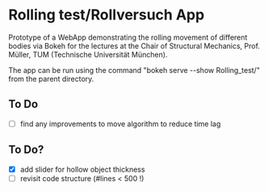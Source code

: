 # Rolling test/Rollversuch App

Prototype of a WebApp demonstrating the rolling movement of different bodies via Bokeh for the lectures at the Chair of Structural Mechanics, Prof. Müller, TUM (Technische Universität München).

The app can be run using the command "bokeh serve --show Rolling_test/" from the parent directory.

## To Do
- [ ] find any improvements to move algorithm to reduce time lag

## To Do?
- [x] add slider for hollow object thickness
- [ ] revisit code structure (#lines < 500 !)
